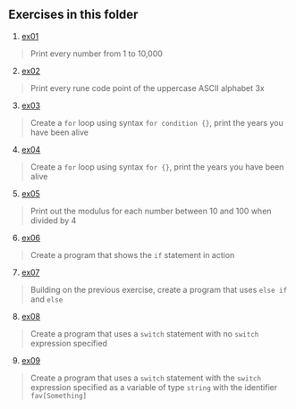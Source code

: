 ## Exercises in this folder
1. [ex01](03.ex01.go)
  > Print every number from 1 to 10,000
2. [ex02](03.ex02.go)
  > Print every rune code point of the uppercase ASCII alphabet 3x
3. [ex03](03.ex03.go)
  > Create a `for` loop using syntax `for condition {}`, print the years you have been alive
4. [ex04](03.ex04.go)
  > Create a `for` loop using syntax `for {}`, print the years you have been alive
5. [ex05](03.ex05.go)
  > Print out the modulus for each number between 10 and 100 when divided by 4
6. [ex06](03.ex06.go)
  > Create a program that shows the `if` statement in action
7. [ex07](03.ex07.go)
  > Building on the previous exercise, create a program that uses `else if` and `else`
8. [ex08](03.ex08.go)
  > Create a program that uses a `switch` statement with no `switch` expression specified
9. [ex09](03.ex09.go)
  > Create a program that uses a `switch` statement with the `switch` expression specified as a variable of type `string` with the identifier `fav[Something]`

